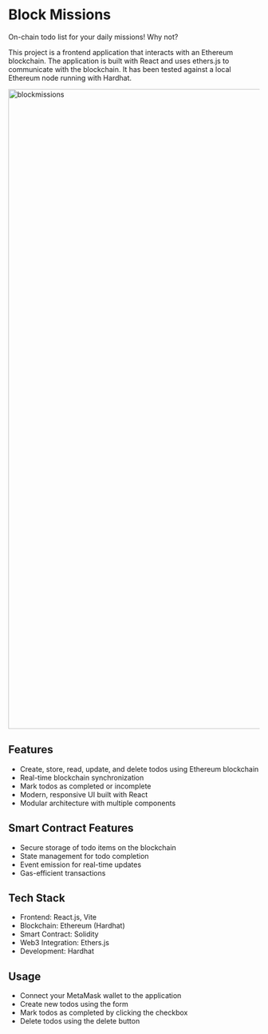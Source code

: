 # Block Missions
On-chain todo list for your daily missions! Why not?

This project is a frontend application that interacts with an Ethereum blockchain. The application is built with React and uses ethers.js to communicate with the blockchain. It has been tested against a local Ethereum node running with Hardhat.
 
<img width="1280" alt="blockmissions" src="https://github.com/user-attachments/assets/9f08bd36-0436-437f-aba0-b2d695b6e959" />

## Features

- Create, store, read, update, and delete todos using Ethereum blockchain
- Real-time blockchain synchronization
- Mark todos as completed or incomplete
- Modern, responsive UI built with React
- Modular architecture with multiple components

## Smart Contract Features

- Secure storage of todo items on the blockchain
- State management for todo completion
- Event emission for real-time updates
- Gas-efficient transactions

## Tech Stack

- Frontend: React.js, Vite
- Blockchain: Ethereum (Hardhat)
- Smart Contract: Solidity
- Web3 Integration: Ethers.js
- Development: Hardhat

## Usage

- Connect your MetaMask wallet to the application
- Create new todos using the form
- Mark todos as completed by clicking the checkbox
- Delete todos using the delete button


